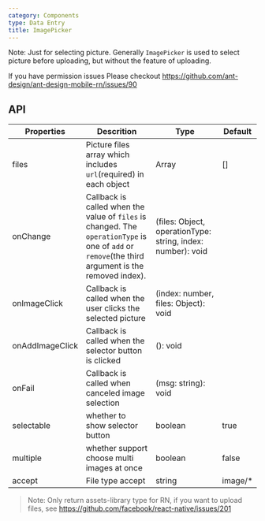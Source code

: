 ```yaml
---
category: Components
type: Data Entry
title: ImagePicker
---
```


Note: Just for selecting picture. Generally `ImagePicker` is used to select picture before uploading, but without the feature of uploading.

If you have permission issues Please checkout https://github.com/ant-design/ant-design-mobile-rn/issues/90

## API

Properties | Descrition | Type | Default
-----------|------------|------|--------
| files    | Picture files array which includes `url`(required) in each object | Array  | []  |
| onChange    |   Callback is called when the value of `files` is changed. The `operationType` is one of `add` or `remove`(the third argument is the removed index).| (files: Object, operationType: string, index: number): void |   |
| onImageClick   | Callback is called when the user clicks the selected picture | (index: number, files: Object): void |   |
| onAddImageClick | Callback is called when the selector button is clicked   | (): void |   |
| onFail | Callback is called when canceled image selection  | (msg: string): void |   |
| selectable | whether to show selector button  | boolean |  true |
| multiple| whether support choose multi images at once  | boolean |  false |
| accept| File type accept  | string |  image/* |

> Note: Only return assets-library type for RN, if you want to upload files, see https://github.com/facebook/react-native/issues/201
